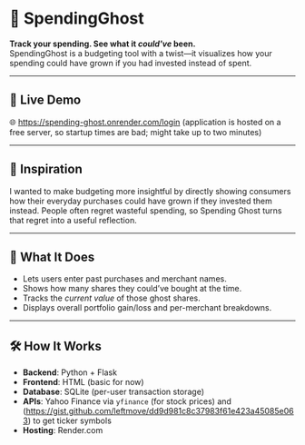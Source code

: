 # 💸 SpendingGhost

**Track your spending. See what it *could've* been.**  
SpendingGhost is a budgeting tool with a twist—it visualizes how your spending could have grown if you had invested instead of spent.

---

## 🚀 Live Demo
🌐 https://spending-ghost.onrender.com/login (application is hosted on a free server, so startup times are bad; might take up to two minutes)

---

## 📌 Inspiration
I wanted to make budgeting more insightful by directly showing consumers how their everyday purchases could have grown if they invested them instead. People often regret wasteful spending, so Spending Ghost turns that regret into a useful reflection.

---

## 🧠 What It Does
- Lets users enter past purchases and merchant names.
- Shows how many shares they could’ve bought at the time.
- Tracks the *current value* of those ghost shares.
- Displays overall portfolio gain/loss and per-merchant breakdowns.

---

## 🛠️ How It Works
- **Backend**: Python + Flask
- **Frontend**: HTML (basic for now)
- **Database**: SQLite (per-user transaction storage)
- **APIs**: Yahoo Finance via `yfinance` (for stock prices) and (https://gist.github.com/leftmove/dd9d981c8c37983f61e423a45085e063) to get ticker symbols
- **Hosting**: Render.com
